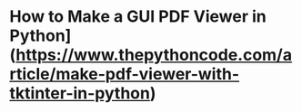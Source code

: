 # How to Make a GUI PDF Viewer in Python](https://www.thepythoncode.com/article/make-pdf-viewer-with-tktinter-in-python)